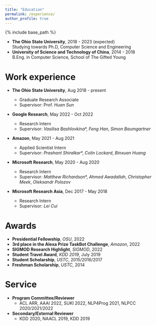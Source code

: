 ```yaml
---
title: "Education"
permalink: /experience/
author_profile: true
---
```


{% include base_path %}
* **The Ohio State University**, 2018 - 2023 (expected)<br>Studying towards Ph.D, Computer Science and Engineering
* **University of Science and Technology of China**, 2014 - 2018<br>B.Eng. in Computer Science, School of The Gifted Young

Work experience
======
* **The Ohio State University**, Aug 2018 - present
  * Graduate Research Associate
  * Supervisor: Prof. *Huan Sun*

* **Google Research**, May 2022 - Oct 2022
  * Research Intern
  * Supervisor: *Vasilisa Bashlovkina*\*, *Feng Han*, *Simon Baumgartner*

* **Amazon**, May 2021 - Aug 2021
  * Applied Scientist Intern
  * Supervisor: *Prashant Shiralkar*\*, *Colin Lockard*, *Binxuan Huang*

* **Microsoft Research**, May 2020 - Aug 2020
  * Research Intern
  * Supervisor: *Matthew Richardson*\*, *Ahmed Awadallah*, *Christopher Meek*, *Oleksandr Polozov*

* **Microsoft Research Asia**, Dec 2017 - May 2018
  * Research Intern
  * Supervisor: *Lei Cui*

<!-- Publications
======
  <ul>{% for post in site.publications reversed %}
    {% include archive-single-pub-cv.html %}
  {% endfor %}</ul> -->

Awards
======
* **Presidential Fellowship**, *OSU*, 2022
* **3rd place in the Alexa Prize TaskBot Challenge**, *Amazon*, 2022
* **SIGMOD Research Highlight**, *SIGMOD*, 2022
* **Student Travel Award**, *KDD 2019*, July 2019
* **Student Scholarship**, *USTC*, 2015/2016/2017
* **Freshman Scholarship**, *USTC*, 2014

Service
======
* **Program Committee/Reviewer**
  * ACL ARR, AAAI 2022, SUKI 2022, NLP4Prog 2021, NLPCC 2020/2021/2022
* **Secondary/External Reviewer**
  * KDD 2020, NAACL 2019, KDD 2019

